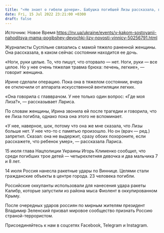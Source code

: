 ```yaml
---
title: "«Не знает о гибели дочери». Бабушка погибшей Лизы рассказала, в каком состоянии находится ее мама"
date: Fri, 15 Jul 2022 23:21:00 +0300
draft: false
---
```

Источник: Новое Время https://nv.ua/ukraine/events/v-kakom-sostoyanii-nahoditsya-mama-pogibshey-devochki-lizy-novosti-vinnicy-50256791.html


 Журналисты Суспільне связались с мамой тяжело раненной женщины. Она рассказала, в каком сейчас состоянии находится ее дочь.

«Ноги, руки целые. То, что пишут, что оторвало — нет. Ноги, руки — все целое. Но у нее очень тяжелая травма брюха: печень, легкие», — говорит женщина.

Ирине сделали операцию. Пока она в тяжелом состоянии, вчера ее отключили от аппарата искусственной вентиляции легких.

«Она говорила с главврачом. У нее только один вопрос: «Где моя Лиза?», — рассказывает Лариса.

По словам женщины, Ирина звонила ей после трагедии и говорила, что ее Лиза погибла, однако пока она этого не вспоминает.

«У нее, наверное, шок, потому что она же мне сказала, что Лизы больше нет. У нее что-то с памятью произошло. Но он (врач — ред.) запретил. Сказал: она не выдержит, сразу обоих похороните, если расскажете, что ребенок умер», — рассказала Лариса.

15 июля глава Нацполиции Украины Игорь Клименко сообщил, что среди погибших трое детей — четырехлетняя девочка и два мальчика 7 и 8 лет.

14 июля Россия нанесла ракетные удары по Виннице. Целями стали гражданские объекты в центре города. 23 человека погибли.

Российские оккупанты использовали для нанесения удара ракеты Калибр, которые запустили из района мыса Фиолент в оккупированном Крыму.

После очередных ударов россиян по мирным жителям президент Владимир Зеленский призвал мировое сообщество признать Россию страной-террористом.

Присоединяйтесь к нам в соцсетях Facebook, Telegram и Instagram.
